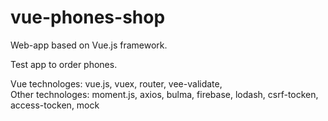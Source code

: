 # vue-phones-shop

Web-app based on Vue.js framework. 

Test app to order phones. 

Vue technologes: vue.js, vuex, router, vee-validate,  
Other technologes: moment.js, axios, bulma, firebase, lodash, csrf-tocken, access-tocken, mock
